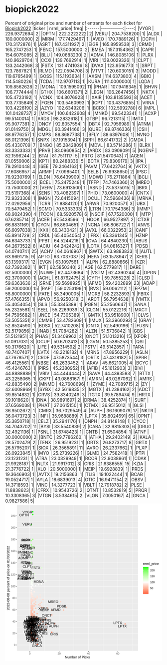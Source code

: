 # biopick2022
Percent of original price and number of entrants for each ticket for [Biopick2022](https://twitter.com/hashtag/Biopick2022)
|ticker |  nrml_price| freq|
|:------|-----------:|----:|
|VYGR   | 226.9372694|    2|
|OPTN   | 222.2222222|    2|
|VERU   | 204.7538200|    1|
|ALDX   | 180.0000000|    2|
|MIRM   | 177.7429467|    1|
|AVEO   | 170.7889126|    1|
|DCPH   | 170.3172876|    1|
|ASRT   | 167.4311927|    2|
|EIGR   | 165.8959538|    3|
|CRMD   | 165.2747253|    1|
|FENC   | 157.5000000|    2|
|BMEA   | 157.3154362|    1|
|CAPR   | 154.6075085|    2|
|BLU    | 149.0683230|    2|
|ADMA   | 146.8085106|    1|
|PLRX   | 140.9629704|    1|
|CCXI   | 139.7692914|    1|
|VIRI   | 139.0029326|    1|
|CLPT   | 133.2442068|    3|
|FSTX   | 131.4741036|    8|
|DVAX   | 123.9516773|    1|
|SRPT   | 123.7867821|    1|
|RLMD   | 122.0594708|    3|
|VTVT   | 120.6030151|    3|
|MODD   | 119.6765499|    1|
|GOSS   | 115.1193634|    1|
|AXSM   | 114.6373800|    4|
|GBIO   | 114.5480226|    1|
|TCDA   | 112.9707113|    1|
|KURA   | 111.0000000|    1|
|LQDA   | 109.8562628|    2|
|MDNA   | 109.1595092|   11|
|PHAR   | 107.9418345|    1|
|BHVN   | 106.7774444|    1|
|GTHX   | 106.6601371|    2|
|LEGN   | 106.2647456|    1|
|NKTX   | 105.4723192|    1|
|VCNX   | 104.8076923|    1|
|XAIR   | 103.8135593|    8|
|ACET   | 103.7735849|    2|
|FGEN   | 103.5460993|    1|
|ICPT   | 103.4376855|    1|
|VRNA   | 103.4226190|    2|
|AZYO   | 102.6349206|    1|
|BCRX   | 102.5992780|    6|
|IMPL   | 101.0428737|    2|
|MYOV   | 100.6422608|    4|
|MNKD   |  99.5423341|    1|
|ACXP   |  99.5140014|    1|
|ARDS   |  98.2832618|    1|
|GTBP   |  96.7213115|    1|
|IMTX   |  95.9077381|    2|
|ONCY   |  92.8057554|    1|
|DBTX   |  92.7956989|    1|
|ATNM   |  91.0149750|    3|
|MDGL   |  90.3941466|    3|
|QURE   |  89.8746336|    1|
|CSII   |  88.9776257|    1|
|CMPS   |  88.8687738|    1|
|BFLY   |  88.6397608|    1|
|NVNO   |  88.0121396|    1|
|SNPX   |  87.1915394|    1|
|SPPI   |  86.6141732|    2|
|GMDA   |  85.4330709|    7|
|BNGO   |  85.2842809|    1|
|MDVL   |  83.5714286|    1|
|BLRX   |  83.3333333|    1|
|PRVB   |  83.0960854|    2|
|ARDX   |  83.0909091|    5|
|NGENF  |  82.1596244|    2|
|BTAI   |  81.7511117|    5|
|PRTG   |  81.5470643|    7|
|AGEN   |  81.0559006|    2|
|KPTI   |  80.2488336|    5|
|BCTX   |  79.8309179|    3|
|IPA    |  79.2910448|    4|
|ISEE   |  79.2464162|    1|
|PAVM   |  77.6422764|    9|
|VKTX   |  77.6086957|    4|
|ARMP   |  77.0985401|    1|
|SELB   |  76.9938650|    2|
|IPSC   |  76.9230769|    1|
|ELDN   |  76.6439909|    3|
|MDWD   |  76.2711864|    1|
|BCLI   |  75.5000000|    2|
|BCEL   |  75.2475248|    1|
|TFFP   |  74.7463360|    2|
|MREO   |  73.7500000|   21|
|VERV   |  73.6913500|    1|
|ASND   |  73.5375015|    1|
|IBRX   |  73.5197368|    4|
|SENS   |  73.4082397|    1|
|PHIO   |  73.0600000|    4|
|CNTX   |  72.9323308|    1|
|IMGN   |  72.6415094|    1|
|OCUL   |  72.5968436|    8|
|MRNA   |  72.0292956|    1|
|TCRR   |  71.8884120|    1|
|ARWR   |  70.9200571|    3|
|UBX    |  70.5479452|    1|
|SGMO   |  70.5333333|    7|
|LTRN   |  70.1754386|    3|
|IMMP   |  68.9024390|    4|
|TCON   |  68.5920578|    6|
|NSCIF  |  67.7520000|    1|
|MTP    |  67.6285714|    2|
|ACER   |  67.5438596|    1|
|HOOK   |  66.9527897|    2|
|CTXR   |  66.8831169|    1|
|CYCN   |  66.8604651|    7|
|NCNA   |  66.8067227|    1|
|ANVS   |  66.6097838|    3|
|XXII   |  66.3430421|    3|
|AVXL   |  66.0322953|    2|
|CANF   |  65.8914729|    2|
|CRDL   |  65.4054054|    2|
|IFRX   |  65.3361345|    1|
|HZNP   |  64.6343733|    1|
|PPBT   |  64.5244216|    1|
|IOVA   |  64.4840230|    1|
|ABUS   |  64.2673522|    8|
|ACIU   |  64.2424242|    1|
|LCTX   |  64.0816327|    1|
|PDSB   |  64.0740741|   25|
|ACHV   |  64.0616967|    1|
|SWTX   |  63.9883833|    1|
|AUTL   |  63.9691715|    9|
|APTO   |  63.7037037|    8|
|HEPA   |  63.1578947|    2|
|XERS   |  63.1399317|   12|
|EVGN   |  63.1097561|    1|
|ALPN   |  62.8880866|    1|
|KZR    |  62.7392382|    1|
|IKT    |  62.5850340|    2|
|AGE    |  62.5779817|    1|
|DARE   |  62.5000000|    2|
|NUWE   |  62.4473684|    1|
|VSTM   |  62.4390244|    4|
|OPGN   |  62.3700000|    1|
|ACHL   |  61.8762475|    2|
|CYTH   |  59.7855228|    2|
|CLSD   |  59.6363636|    2|
|SRNE   |  59.5698925|    1|
|AFMD   |  59.4202899|   23|
|ADAP   |  59.2000000|   15|
|RAPT   |  59.0253199|    1|
|BVS    |  59.0062112|    1|
|EPZM   |  58.8000000|    1|
|FATE   |  58.3490005|    1|
|MCRB   |  58.2232893|    1|
|FBRX   |  57.4766355|    1|
|APVO   |  56.9250318|    3|
|ARCT   |  56.7954638|    1|
|YMTX   |  55.4054054|    1|
|SLS    |  55.3345389|    1|
|PGEN   |  55.2560647|    1|
|SANA   |  55.2325581|    1|
|SEEL   |  55.2269939|    3|
|CLGN   |  55.0122216|    1|
|MXCT   |  54.7595682|    1|
|JNCE   |  54.7305389|    1|
|GMTX   |  53.9518900|    1|
|CLVS   |  53.5055351|    2|
|CMMB   |  53.4782609|    1|
|IMUX   |  53.3960293|    5|
|GRAY   |  52.8524590|    1|
|BDSX   |  52.7410208|    1|
|ONTX   |  52.5490196|    1|
|FUSN   |  52.5179856|    2|
|INAB   |  51.7084282|    1|
|ALZN   |  51.5736842|    1|
|GBS    |  51.5121951|    2|
|PHAS   |  51.3409962|    2|
|ONCT   |  51.1013216|   15|
|XFOR   |  51.0917031|    3|
|OCUP   |  50.6702413|    3|
|LGVN   |  50.5385253|    1|
|QSI    |  50.3176620|    1|
|LIFE   |  49.5314592|    2|
|PSTV   |  49.5142857|    1|
|TARA   |  48.7407407|    1|
|LVTX   |  48.2218182|    4|
|MRNS   |  47.8956229|    1|
|ASLN   |  47.7678571|    2|
|CRDF   |  47.5873544|    3|
|ORTX   |  47.4318182|    5|
|SPRB   |  46.4125561|    1|
|NBSE   |  46.2633452|    1|
|ARAV   |  45.6621005|    4|
|BCYC   |  45.4246763|    1|
|PIRS   |  45.2380952|   11|
|AFIB   |  45.1612903|    3|
|BIVI   |  44.8888889|    1|
|VBIV   |  44.4444444|    2|
|SAVA   |  44.4393583|    7|
|BTTX   |  43.2258065|    1|
|CKPT   |  43.0868167|    9|
|AMRN   |  43.0267062|    1|
|AMRS   |  42.8835490|    2|
|MNMD   |  42.7608696|    1|
|ZYME   |  42.7089715|    2|
|ZY     |  42.6008969|    1|
|SYBX   |  42.5619835|    2|
|MGTX   |  41.2384162|    2|
|ADCT   |  39.8514832|    1|
|CRVS   |  39.8340249|    3|
|TGTX   |  39.5789474|    9|
|HRTX   |  39.1018620|    1|
|DNA    |  38.9891697|    2|
|DRMA   |  38.4252874|    1|
|SURF   |  37.6569038|    1|
|PHAT   |  37.0615150|    1|
|CTMX   |  36.9515012|    1|
|GLSI   |  36.9502672|    1|
|CMRX   |  36.7029549|    4|
|AUPH   |  36.1609079|   17|
|NKTR   |  36.0473723|    3|
|INFI   |  35.9688889|    7|
|LPTX   |  35.8024691|   65|
|OPNT   |  35.3850718|    1|
|CELZ   |  35.2941176|    1|
|ONPH   |  34.8148148|    1|
|CYCC   |  34.7043702|   11|
|BYSI   |  33.5540839|    2|
|CABA   |  32.9815303|    6|
|DRUG   |  32.4921136|    1|
|PSNL   |  31.6748423|    1|
|CNTB   |  31.6504854|    1|
|ATNF   |  30.0000000|    2|
|BNTC   |  29.7786260|    1|
|ATHA   |  29.2402149|    2|
|KALA   |  28.5702479|    2|
|TENX   |  26.9519231|    1|
|GRTS   |  26.8273717|    8|
|GRTX   |  26.5795207|    1|
|SIOX   |  26.3565891|   11|
|AVRO   |  26.2337662|    1|
|PLXP   |  26.0923845|    1|
|MYO    |  25.2739226|    1|
|GLMD   |  24.7582418|    1|
|PTPI   |  23.1231231|    1|
|ATRA   |  23.0329949|    1|
|RCOR   |  22.9038961|    1|
|CDAK   |  21.9928187|    1|
|NLTX   |  21.9917012|    3|
|CRIS   |  21.6386555|   15|
|KZIA   |  21.3776722|    1|
|XLO    |  20.5000000|    1|
|MEIP   |  19.6928839|    1|
|PRDS   |  19.3646903|    1|
|AVTX   |  19.2156863|    1|
|TLIS   |  19.1022444|    1|
|BCAB   |  19.0524717|    1|
|AYLA   |  18.6839013|    4|
|OTIC   |  16.9471154|    2|
|OBSV   |  14.3718593|    1|
|VINC   |  14.3277723|    1|
|VBLT   |  12.7918782|    2|
|PLSE   |  11.8838623|    1|
|CFRX   |  10.9543726|    2|
|QTNT   |  10.8532819|    5|
|PRQR   |  10.3308365|    3|
|VTGN   |   8.5384615|    2|
|VLON   |   7.0050167|    4|
|GNCA   |   0.9827586|    5|
![retvspicks](biopicks.png?raw=true)
